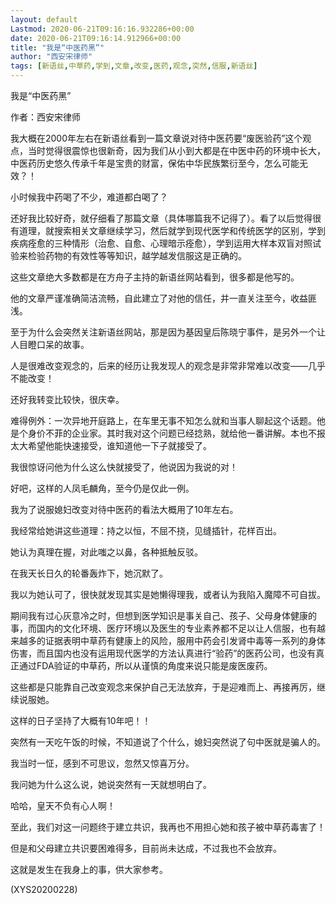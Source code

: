 ```yaml
---
layout: default
Lastmod: 2020-06-21T09:16:16.932286+00:00
date: 2020-06-21T09:16:14.912966+00:00
title: "我是“中医药黑”"
author: "西安宋律师"
tags: [新语丝,中草药,学到,文章,改变,医药,观念,突然,信服,新语丝]
---
```


我是“中医药黑”

作者：西安宋律师

我大概在2000年左右在新语丝看到一篇文章说对待中医药要“废医验药”这个观点，当时觉得很震惊也很新奇，因为我们从小到大都是在中医中药的环境中长大，中医药历史悠久传承千年是宝贵的财富，保佑中华民族繁衍至今，怎么可能无效？！

小时候我中药喝了不少，难道都白喝了？

还好我比较好奇，就仔细看了那篇文章（具体哪篇我不记得了）。看了以后觉得很有道理，就搜索相关文章继续学习，然后就学到现代医学和传统医学的区别，学到疾病痊愈的三种情形（治愈、自愈、心理暗示痊愈），学到运用大样本双盲对照试验来检验药物的有效性等等知识，越学越发信服这是正确的。

这些文章绝大多数都是在方舟子主持的新语丝网站看到，很多都是他写的。

他的文章严谨准确简洁流畅，自此建立了对他的信任，并一直关注至今，收益匪浅。

至于为什么会突然关注新语丝网站，那是因为基因皇后陈晓宁事件，是另外一个让人目瞪口呆的故事。

人是很难改变观念的，后来的经历让我发现人的观念是非常非常难以改变——几乎不能改变！

还好我转变比较快，很庆幸。

难得例外：一次异地开庭路上，在车里无事不知怎么就和当事人聊起这个话题。他是个身价不菲的企业家。其时我对这个问题已经捻熟，就给他一番讲解。本也不报太大希望他能快速接受，谁知道他一下子就接受了。

我很惊讶问他为什么这么快就接受了，他说因为我说的对！

好吧，这样的人凤毛麟角，至今仍是仅此一例。

我为了说服媳妇改变对待中医药的看法大概用了10年左右。

我经常给她讲这些道理：持之以恒，不屈不挠，见缝插针，花样百出。

她认为真理在握，对此嗤之以鼻，各种抵触反驳。

在我天长日久的轮番轰炸下，她沉默了。

我以为她认可了，很快就发现其实是她懒得理我，或者认为我陷入魔障不可自拔。

期间我有过心灰意冷之时，但想到医学知识是事关自己、孩子、父母身体健康的事，而国内的文化环境、医疗环境以及医生的专业素养都不足以让人信服，也有越来越多的证据表明中草药有健康上的风险，服用中药会引发肾中毒等一系列的身体伤害，而且国内也没有运用现代医学的方法认真进行“验药”的医药公司，也没有真正通过FDA验证的中草药，所以从谨慎的角度来说只能是废医废药。

这些都是只能靠自己改变观念来保护自己无法放弃，于是迎难而上、再接再厉，继续说服她。

这样的日子坚持了大概有10年吧！！

突然有一天吃午饭的时候，不知道说了个什么，媳妇突然说了句中医就是骗人的。

我当时一怔，感到不可思议，忽然又惊喜万分。

我问她为什么这么说，她说突然有一天就想明白了。

哈哈，皇天不负有心人啊！

至此，我们对这一问题终于建立共识，我再也不用担心她和孩子被中草药毒害了！

但是和父母建立共识要困难得多，目前尚未达成，不过我也不会放弃。

这就是发生在我身上的事，供大家参考。

(XYS20200228)

